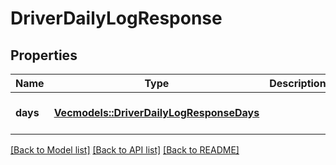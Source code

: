 # DriverDailyLogResponse

## Properties
Name | Type | Description | Notes
------------ | ------------- | ------------- | -------------
**days** | [**Vec<models::DriverDailyLogResponseDays>**](DriverDailyLogResponse_days.md) |  | [optional] [default to None]

[[Back to Model list]](../README.md#documentation-for-models) [[Back to API list]](../README.md#documentation-for-api-endpoints) [[Back to README]](../README.md)


